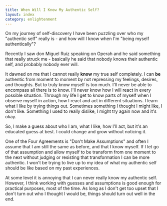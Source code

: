 ```yaml
---
title: When Will I Know My Authentic Self?
layout: index
category: enlightenment
---
```


On my journey of self-discovery I have been puzzling over who my "authentic self" really is - and how will I know
when I'm "being myself authentically"?

Recently I saw don Miguel Ruiz speaking on Operah and he said something that really struck me - basically he said
that nobody knows their authentic self, and probably nobody ever will.

It dawned on me that I cannot really <b>know</b> my true self completely.  I can <b>be</b> authentic
from moment to moment by not repressing my feelings, desires, and thoughts.  But to truly know myself is too much.
I'll never be able to encompass all there is to know.  I'll never know how I will react in every possible situation.
Through my life I get to know parts of myself when I observe myself in action, how I react and act in
different situations.  I learn what I like by trying things out.  Sometimes something I thought I might like,
I don't like.  Something I used to really dislike, I might try again now and it's okay.

So, I make a guess about who I am, what I like, how I'll act, but it's an educated guess at best.  I could change and
grow without noticing it.

One of the Four Agreements is "Don't Make Assumptions" and often I assume that I am still the same as before, and
that I know myself.  If I let go of that assumption and allow myself to be transform from one moment to the
next without judging or resisting that transformation I can be more authentic.  I won't be trying to live up to my
idea of what my authentic self should be like based on my past experiences.

At some level it is annoying that I can never really know my authentic self.  However, I think working with guesses and
assumptions is good enough for practical purposes, most of the time.  As long as I don't get too upset that I don't
turn out who I thought I would be, things should turn out well in the end.



